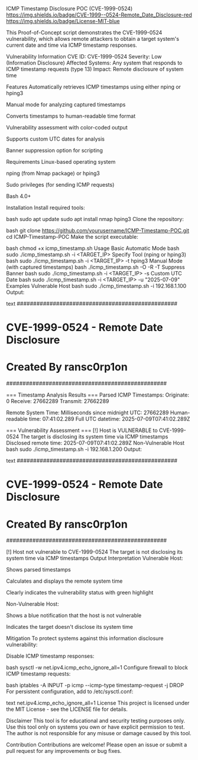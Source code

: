 ICMP Timestamp Disclosure POC (CVE-1999-0524)
https://img.shields.io/badge/CVE-1999--0524-Remote_Date_Disclosure-red
https://img.shields.io/badge/License-MIT-blue

This Proof-of-Concept script demonstrates the CVE-1999-0524 vulnerability, which allows remote attackers to obtain a target system's current date and time via ICMP timestamp responses.

Vulnerability Information
CVE ID: CVE-1999-0524
Severity: Low (Information Disclosure)
Affected Systems: Any system that responds to ICMP timestamp requests (type 13)
Impact: Remote disclosure of system time

Features
Automatically retrieves ICMP timestamps using either nping or hping3

Manual mode for analyzing captured timestamps

Converts timestamps to human-readable time format

Vulnerability assessment with color-coded output

Supports custom UTC dates for analysis

Banner suppression option for scripting

Requirements
Linux-based operating system

nping (from Nmap package) or hping3

Sudo privileges (for sending ICMP requests)

Bash 4.0+

Installation
Install required tools:

bash
sudo apt update
sudo apt install nmap hping3
Clone the repository:

bash
git clone https://github.com/yourusername/ICMP-Timestamp-POC.git
cd ICMP-Timestamp-POC
Make the script executable:

bash
chmod +x icmp_timestamp.sh
Usage
Basic Automatic Mode
bash
sudo ./icmp_timestamp.sh -i <TARGET_IP>
Specify Tool (nping or hping3)
bash
sudo ./icmp_timestamp.sh -i <TARGET_IP> -t hping3
Manual Mode (with captured timestamps)
bash
./icmp_timestamp.sh -O <ORIGINATE> -R <RECEIVE> -T <TRANSMIT>
Suppress Banner
bash
sudo ./icmp_timestamp.sh -i <TARGET_IP> -s
Custom UTC Date
bash
sudo ./icmp_timestamp.sh -i <TARGET_IP> -u "2025-07-09"
Examples
Vulnerable Host
bash
sudo ./icmp_timestamp.sh -i 192.168.1.100
Output:

text
#################################################
#     CVE-1999-0524 - Remote Date Disclosure    #
#          Created By ransc0rp1on               #
#################################################

=== Timestamp Analysis Results ===
Parsed ICMP Timestamps:
  Originate: 0
  Receive:   27662289
  Transmit:  27662289

Remote System Time:
  Milliseconds since midnight UTC: 27662289
  Human-readable time:             07:41:02.289
  Full UTC datetime:               2025-07-09T07:41:02.289Z

=== Vulnerability Assessment ===
[!] Host is VULNERABLE to CVE-1999-0524
The target is disclosing its system time via ICMP timestamps
Disclosed remote time: 2025-07-09T07:41:02.289Z
Non-Vulnerable Host
bash
sudo ./icmp_timestamp.sh -i 192.168.1.200
Output:

text
#################################################
#     CVE-1999-0524 - Remote Date Disclosure    #
#          Created By ransc0rp1on               #
#################################################

[!] Host not vulnerable to CVE-1999-0524
The target is not disclosing its system time via ICMP timestamps
Output Interpretation
Vulnerable Host:

Shows parsed timestamps

Calculates and displays the remote system time

Clearly indicates the vulnerability status with green highlight

Non-Vulnerable Host:

Shows a blue notification that the host is not vulnerable

Indicates the target doesn't disclose its system time

Mitigation
To protect systems against this information disclosure vulnerability:

Disable ICMP timestamp responses:

bash
sysctl -w net.ipv4.icmp_echo_ignore_all=1
Configure firewall to block ICMP timestamp requests:

bash
iptables -A INPUT -p icmp --icmp-type timestamp-request -j DROP
For persistent configuration, add to /etc/sysctl.conf:

text
net.ipv4.icmp_echo_ignore_all=1
License
This project is licensed under the MIT License - see the LICENSE file for details.

Disclaimer
This tool is for educational and security testing purposes only. Use this tool only on systems you own or have explicit permission to test. The author is not responsible for any misuse or damage caused by this tool.

Contribution
Contributions are welcome! Please open an issue or submit a pull request for any improvements or bug fixes.
